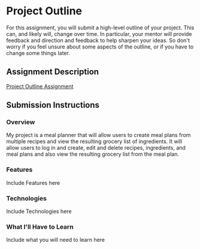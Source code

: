 # Project Outline
For this assignment, you will submit a high-level outline of your project. This can, and likely will, change over time. In particular, your mentor will provide feedback and direction and feedback to help sharpen your ideas. So don't worry if you feel unsure about some aspects of the outline, or if you have to change some things later.

## Assignment Description
[Project Outline Assignment](https://education.launchcode.org/liftoff/assignments/project-outline/)

## Submission Instructions

### Overview
My project is a meal planner that will allow users to create meal plans from multiple recipes and view the resulting grocery list of ingredients. It will allow users to log in and create, edit and delete recipes, ingredients, and meal plans and also view the resulting grocery list from the meal plan.

### Features
Include Features here
### Technologies
Include Technologies here

### What I'll Have to Learn
Include what you will need to learn here
